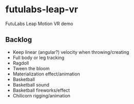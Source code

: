 # futulabs-leap-vr
FutuLabs Leap Motion VR demo

## Backlog
- Keep linear (angular?) velocity when throwing/creating
- Full body or leg tracking
- Ragdoll
- Tween the bloom
- Materialization effect/animation
- Basketball
- Basketball sound
- Basketball fireworks/effect
- Chilicorn rigging/animation
